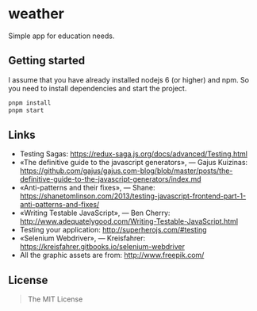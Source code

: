 weather
=======

Simple app for education needs.


## Getting started

I assume that you have already installed nodejs 6 (or higher) and npm. So you need to install dependencies and start the project.

```bash
pnpm install
pnpm start
```


## Links

- Testing Sagas: https://redux-saga.js.org/docs/advanced/Testing.html
- «The definitive guide to the javascript generators», — Gajus Kuizinas: https://github.com/gajus/gajus.com-blog/blob/master/posts/the-definitive-guide-to-the-javascript-generators/index.md
- «Anti-patterns and their fixes», — Shane: https://shanetomlinson.com/2013/testing-javascript-frontend-part-1-anti-patterns-and-fixes/
- «Writing Testable JavaScript», — Ben Cherry: http://www.adequatelygood.com/Writing-Testable-JavaScript.html
- Testing your application: http://superherojs.com/#testing
- «Selenium Webdriver», — Kreisfahrer: https://kreisfahrer.gitbooks.io/selenium-webdriver
- All the graphic assets are from: http://www.freepik.com/


## License

> The MIT License
